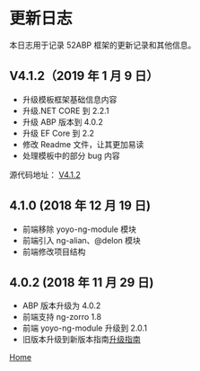 # 更新日志

本日志用于记录 52ABP 框架的更新记录和其他信息。

## V4.1.2（2019 年 1 月 9 日）

- 升级模板框架基础信息内容
- 升级.NET CORE 到 2.2.1
- 升级 ABP 版本到 4.0.2
- 升级 EF Core 到 2.2
- 修改 Readme 文件，让其更加易读
- 处理模板中的部分 bug 内容

源代码地址： [V4.1.2](https://github.com/52ABP/LTMCompanyNameFree.YoyoCmsTemplate/releases/tag/V4.1.2)

## 4.1.0 (2018 年 12 月 19 日)

- 前端移除 yoyo-ng-module 模块
- 前端引入 ng-alian、@delon 模块
- 前端修改项目结构

## 4.0.2 (2018 年 11 月 29 日)

- ABP 版本升级为 4.0.2
- 前端支持 ng-zorro 1.8
- 前端 yoyo-ng-module 升级到 2.0.1
- 旧版本升级到新版本指南[升级指南](https://www.52abp.com/BlogDetails/7)

[Home](docs/Home.md)
